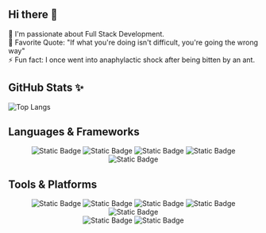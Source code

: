 ## Hi there 👋
🔭 I'm passionate about Full Stack Development.  
🌱 Favorite Quote: "If what you're doing isn't difficult, you're going the wrong way"  
⚡ Fun fact: I once went into anaphylactic shock after being bitten by an ant.  

<!--
<p align="center">
  <img src="https://media.giphy.com/media/MiZHDIEMFaNzHRRGth/giphy.gif" width="200" style="display: block; margin: auto;"/>
</p>
-->

<!--
**y-nguye/y-nguye** is a ✨ _special_ ✨ repository because its `README.md` (this file) appears on your GitHub profile.

Here are some ideas to get you started:

- 🔭 I’m currently working on ...
- 🌱 I’m currently learning ...
- 👯 I’m looking to collaborate on ...
- 🤔 I’m looking for help with ...
- 💬 Ask me about ...
- 📫 How to reach me: ...
- 😄 Pronouns: ...
- ⚡ Fun fact: ...
-->

## GitHub Stats ✨
![Top Langs](https://github-readme-stats.vercel.app/api/top-langs/?username=y-nguye&layout=compact)

## Languages & Frameworks
<p align="center">
  <img alt="Static Badge" src="https://img.shields.io/badge/JavaScript-%23F7DF1E?style=for-the-badge&logo=javascript&logoColor=black">
  <img alt="Static Badge" src="https://img.shields.io/badge/php-%23777BB4?style=for-the-badge&logo=php&logoColor=white">
  <img alt="Static Badge" src="https://img.shields.io/badge/laravel-%23FF2D20?style=for-the-badge&logo=laravel&logoColor=white">
  <img alt="Static Badge" src="https://img.shields.io/badge/c-%23A8B9CC?style=for-the-badge&logo=c&logoColor=black">
  <img alt="Static Badge" src="https://img.shields.io/badge/c%2B%2B-%2300599C?style=for-the-badge&logo=c%2B%2B&logoColor=white">
</p>

## Tools & Platforms
<p align="center">
  <img alt="Static Badge" src="https://img.shields.io/badge/git-%23F05032?style=for-the-badge&logo=git&logoColor=white">
  <img alt="Static Badge" src="https://img.shields.io/badge/github-%23181717?style=for-the-badge&logo=github&logoColor=white">
  <img alt="Static Badge" src="https://img.shields.io/badge/mysql-%234479A1?style=for-the-badge&logo=mysql&logoColor=white">
  <img alt="Static Badge" src="https://img.shields.io/badge/espressif-%23E7352C?style=for-the-badge&logo=espressif&logoColor=white">
  <img alt="Static Badge" src="https://img.shields.io/badge/raspberry%20pi-%23A22846?style=for-the-badge&logo=raspberrypi">
  <br/>
  <img alt="Static Badge" src="https://img.shields.io/badge/visual%20studio%20code-%23007ACC?style=for-the-badge&logo=visualstudiocode&logoColor=white">
  <img alt="Static Badge" src="https://img.shields.io/badge/obsidian-%237C3AED?style=for-the-badge&logo=obsidian&logoColor=white">

</p>
